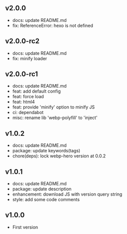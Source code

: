 ## v2.0.0
- docs: update README.md
- fix: ReferenceError: hexo is not defined

## v2.0.0-rc2
- docs: update README.md
- fix: minify loader

## v2.0.0-rc1
- docs: update README.md
- feat: add default config
- feat: force load
- feat: html4
- feat: provide 'minify' option to minify JS
- ci: dependabot
- misc: rename lib 'webp-polyfill' to 'inject'

## v1.0.2
- docs: update README.md
- package: update keywords(tags)
- chore(deps): lock webp-hero version at 0.0.2

## v1.0.1
- docs: update README.md
- package: update description
- enhancement: download JS with version query string
- style: add some code comments

## v1.0.0
- First version
